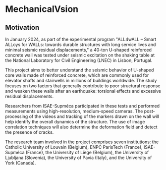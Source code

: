 # MechanicalVsion
## Motivation
In January 2024, as part of the experimental program "ALL4wALL – Smart ALLoys for WALLs: towards durable structures with long service lives and minimal seismic residual displacements," a 40-ton U-shaped reinforced concrete wall was tested under seismic excitation on the shaking table at the National Laboratory for Civil Engineering (LNEC) in Lisbon, Portugal.

This project aims to better understand the seismic behavior of U-shaped core walls made of reinforced concrete, which are commonly used for elevator shafts and stairwells in millions of buildings worldwide. The study focuses on two factors that generally contribute to poor structural response and weaken these walls after an earthquake: torsional effects and excessive residual displacements.

Researchers from ISAE-Supméca participated in these tests and performed measurements using high-resolution, medium-speed cameras. The post-processing of the videos and tracking of the markers drawn on the wall will help identify the overall dynamics of the structure. The use of image correlation techniques will also determine the deformation field and detect the presence of cracks.

The research team involved in the project comprises seven institutions: the Catholic University of Louvain (Belgium), ENPC ParisTech (France), ISAE-Supméca (France), the University of Liège (Belgium), the University of Ljubljana (Slovenia), the University of Pavia (Italy), and the University of York (Canada).

